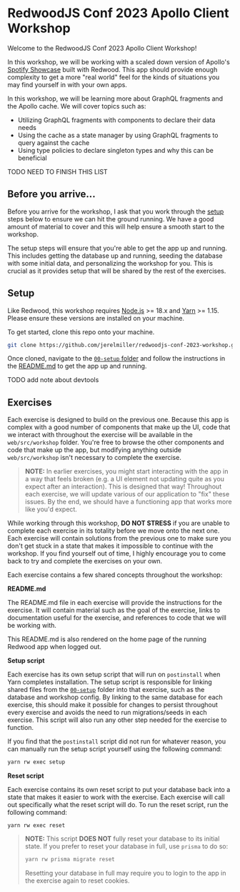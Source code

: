 # RedwoodJS Conf 2023 Apollo Client Workshop

Welcome to the RedwoodJS Conf 2023 Apollo Client Workshop!

In this workshop, we will be working with a scaled down version of Apollo's [Spotify Showcase](https://github.com/apollographql/spotify-showcase) built with Redwood. This app should provide enough complexity to get a more "real world" feel for the kinds of situations you may find yourself in with your own apps.

In this workshop, we will be learning more about GraphQL fragments and the Apollo cache. We will cover topics such as:

- Utilizing GraphQL fragments with components to declare their data needs
- Using the cache as a state manager by using GraphQL fragments to query against the cache
- Using type policies to declare singleton types and why this can be beneficial

TODO NEED TO FINISH THIS LIST

## Before you arrive...

Before you arrive for the workshop, I ask that you work through the [setup](#setup) steps below to ensure we can hit the ground running. We have a good amount of material to cover and this will help ensure a smooth start to the workshop.

The setup steps will ensure that you're able to get the app up and running. This includes getting the database up and running, seeding the database with some initial data, and personalizing the workshop for you. This is crucial as it provides setup that will be shared by the rest of the exercises.

## Setup

Like Redwood, this workshop requires [Node.js](https://nodejs.org/en/) >= 18.x and [Yarn](https://yarnpkg.com/) >= 1.15. Please ensure these versions are installed on your machine.

To get started, clone this repo onto your machine.

```sh
git clone https://github.com/jerelmiller/redwoodjs-conf-2023-workshop.git
```

Once cloned, navigate to the [`00-setup` folder](./00-setup/) and follow the instructions in the [README.md](./00-setup/README.md) to get the app up and running.

TODO add note about devtools

## Exercises

Each exercise is designed to build on the previous one. Because this app is complex with a good number of components that make up the UI, code that we interact with throughout the exercise will be available in the `web/src/workshop` folder. You're free to browse the other components and code that make up the app, but modifying anything outside `web/src/workshop` isn't necessary to complete the exercise.

> **NOTE:** In earlier exercises, you might start interacting with the app in a way that feels broken (e.g. a UI element not updating quite as you expect after an interaction). This is designed that way! Throughout each exercise, we will update various of our application to "fix" these issues. By the end, we should have a functioning app that works more like you'd expect.

While working through this workshop, **DO NOT STRESS** if you are unable to complete each exercise in its totality before we move onto the next one. Each exercise will contain solutions from the previous one to make sure you don't get stuck in a state that makes it impossible to continue with the workshop. If you find yourself out of time, I highly encourage you to come back to try and complete the exercises on your own.

Each exercise contains a few shared concepts throughout the workshop:

**README.md**

The README.md file in each exercise will provide the instructions for the exercise. It will contain material such as the goal of the exercise, links to documentation useful for the exercise, and references to code that we will be working with.

This README.md is also rendered on the home page of the running Redwood app when logged out.

**Setup script**

Each exercise has its own setup script that will run on `postinstall` when Yarn completes installation. The setup script is responsible for linking shared files from the [`00-setup`](./00-setup/) folder into that exercise, such as the database and workshop config. By linking to the same database for each exercise, this should make it possible for changes to persist throughout every exercise and avoids the need to run migrations/seeds in each exercise. This script will also run any other step needed for the exercise to function.

If you find that the `postinstall` script did not run for whatever reason, you can manually run the setup script yourself using the following command:

```sh
yarn rw exec setup
```

**Reset script**

Each exercise contains its own reset script to put your database back into a state that makes it easier to work with the exercise. Each exercise will call out specifically what the reset script will do. To run the reset script, run the following command:

```
yarn rw exec reset
```

> **NOTE:** This script **DOES NOT** fully reset your database to its initial state. If you prefer to reset your database in full, use `prisma` to do so:
>
> ```sh
> yarn rw prisma migrate reset
> ```
>
> Resetting your database in full may require you to login to the app in the exercise again to reset cookies.
